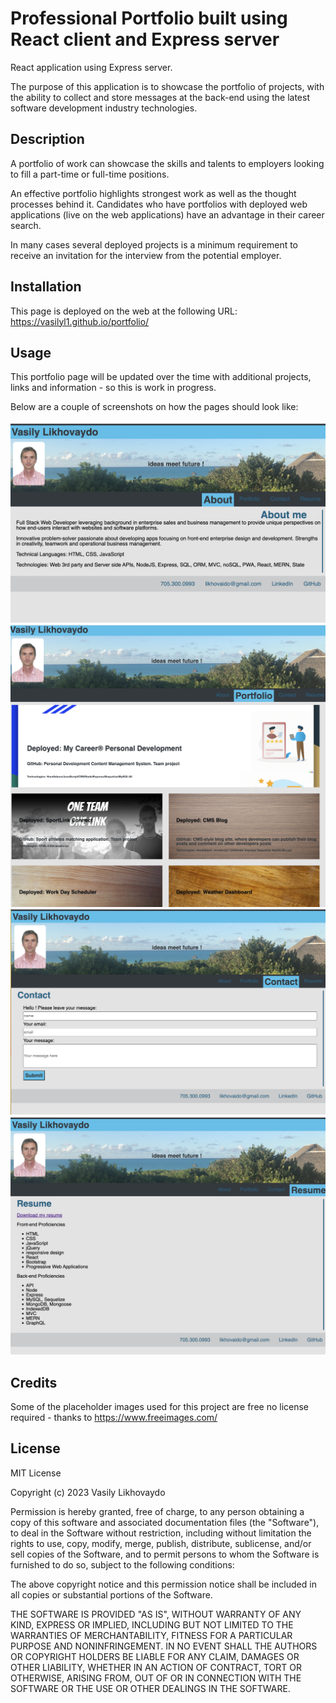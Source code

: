 # Professional Portfolio built using React client and Express server
React application using Express server.

The purpose of this application is to showcase the portfolio of projects, with the ability to collect and store messages at the back-end using the latest software development industry technologies.

## Description

A portfolio of work can showcase the skills and talents to employers looking to fill a part-time or full-time positions. 

An effective portfolio highlights strongest work as well as the thought processes behind it. Candidates who have portfolios with deployed web applications (live on the web applications) have an advantage in their career search. 

In many cases several deployed projects is a minimum requirement to receive an invitation for the interview from the potential employer.

## Installation

This page is deployed on the web at the following URL:
https://vasilyl1.github.io/portfolio/

## Usage

This portfolio page will be updated over the time with additional projects, links and information - so this is work in progress.

Below are a couple of screenshots on how the pages should look like:

![Screenshot1](./client/src/images/screenshots/Screenshot%202023-03-22%20at%204.49.45%20PM.png)
![Screenshot2](./client/src/images/screenshots/Screenshot%202023-03-22%20at%204.50.24%20PM.png)
![Screenshot3](./client/src/images/screenshots/Screenshot%202023-03-22%20at%204.50.35%20PM.png)
![Screenshot4](./client/src/images/screenshots/Screenshot%202023-03-22%20at%204.50.46%20PM.png)


## Credits

Some of the placeholder images used for this project are free no license required - thanks to https://www.freeimages.com/

## License

MIT License

Copyright (c) 2023 Vasily Likhovaydo

Permission is hereby granted, free of charge, to any person obtaining a copy
of this software and associated documentation files (the "Software"), to deal in the Software without restriction, including without limitation the rights to use, copy, modify, merge, publish, distribute, sublicense, and/or sell copies of the Software, and to permit persons to whom the Software is
furnished to do so, subject to the following conditions:

The above copyright notice and this permission notice shall be included in all copies or substantial portions of the Software.

THE SOFTWARE IS PROVIDED "AS IS", WITHOUT WARRANTY OF ANY KIND, EXPRESS OR
IMPLIED, INCLUDING BUT NOT LIMITED TO THE WARRANTIES OF MERCHANTABILITY,
FITNESS FOR A PARTICULAR PURPOSE AND NONINFRINGEMENT. IN NO EVENT SHALL THE
AUTHORS OR COPYRIGHT HOLDERS BE LIABLE FOR ANY CLAIM, DAMAGES OR OTHER
LIABILITY, WHETHER IN AN ACTION OF CONTRACT, TORT OR OTHERWISE, ARISING FROM, OUT OF OR IN CONNECTION WITH THE SOFTWARE OR THE USE OR OTHER DEALINGS IN THE SOFTWARE.